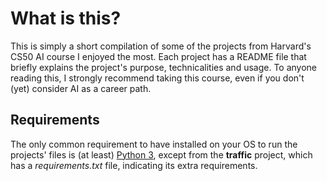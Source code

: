 # What is this?
This is simply a short compilation of some of the projects from Harvard's CS50 AI course I enjoyed the most. Each project has a README file that briefly explains the project's purpose, technicalities and usage.
To anyone reading this, I strongly recommend taking this course, even if you don't (yet) consider AI as a career path.
## Requirements
The only common requirement to have installed on your OS to run the projects' files is (at least) [Python 3](https://www.python.org/downloads/), except from the **traffic** project, which has a *requirements.txt* file, indicating its extra requirements.
